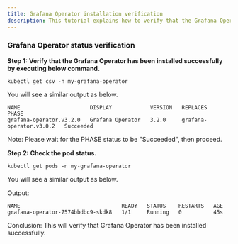 ```yaml
---
title: Grafana Operator installation verification
description: This tutorial explains how to verify that the Grafana Operator has been properly installed in the namespace.
---
```


### Grafana Operator status verification 

**Step 1: Verify that the Grafana Operator has been installed successfully by executing below command.**

```execute
kubectl get csv -n my-grafana-operator
```

You will see a similar output as below.


```
NAME                      DISPLAY            VERSION   REPLACES                  PHASE
grafana-operator.v3.2.0   Grafana Operator   3.2.0     grafana-operator.v3.0.2   Succeeded
```

Note: Please wait for the PHASE status to be "Succeeded", then proceed.

**Step 2: Check the pod status.**

```execute
kubectl get pods -n my-grafana-operator
```

You will see a similar output as below.

Output:

```
NAME                                READY   STATUS    RESTARTS   AGE
grafana-operator-7574bbdbc9-skdk8   1/1     Running   0          45s
```

Conclusion: This will verify that Grafana Operator has been installed successfully.
